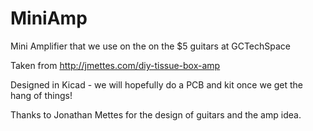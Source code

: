 MiniAmp
=======

Mini Amplifier that we use on the on the $5 guitars at GCTechSpace

Taken from http://jmettes.com/diy-tissue-box-amp

Designed in Kicad - we will hopefully do a PCB and kit once we get the hang of things!

Thanks to Jonathan Mettes for the design of guitars and the amp idea.
